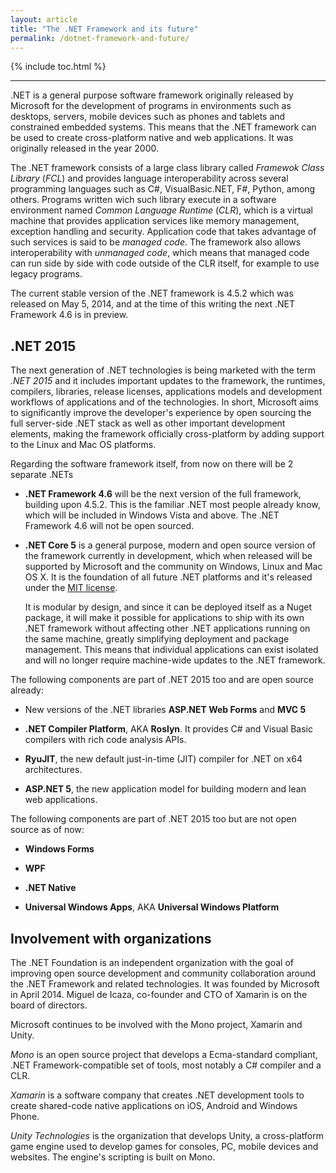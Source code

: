 ```yaml
---
layout: article
title: "The .NET Framework and its future"
permalink: /dotnet-framework-and-future/
---
```


{% include toc.html %}

- - -

.NET is a general purpose software framework originally released by Microsoft
for the development of programs in environments such as desktops, servers,
mobile devices such as phones and tablets and constrained embedded systems.
This means that the .NET framework can be used to create cross-platform native
and web applications. It was originally released in the year 2000.

The .NET framework consists of a large class library called *Framewok Class
Library* (*FCL*) and provides language interoperability across several
programming languages such as C#, VisualBasic.NET, F#, Python, among others.
Programs written wich such library execute in a software environment named
*Common Language Runtime* (*CLR*), which is a virtual machine that provides
application services like memory management, exception handling and security.
Application code that takes advantage of such services is said to be *managed
code*. The framework also allows interoperability with *unmanaged code*, which
means that managed code can run side by side with code outside of the CLR
itself, for example to use legacy programs.

The current stable version of the .NET framework is 4.5.2 which was released on
May 5, 2014, and at the time of this writing the next .NET Framework 4.6 is in
preview.

## .NET 2015

The next generation of .NET technologies is being marketed with the term *.NET
2015* and it includes important updates to the framework, the runtimes,
compilers, libraries, release licenses, applications models and development
workflows of applications and of the technologies. In short, Microsoft aims to
significantly improve the developer's experience by open sourcing the full
server-side .NET stack as well as other important development elements, making
the framework officially cross-platform by adding support to the Linux and Mac
OS platforms.

Regarding the software framework itself, from now on there will be 2 separate
.NETs

* **.NET Framework 4.6** will be the next version of the full framework,
  building upon 4.5.2. This is the familiar .NET most people already know,
  which will be included in Windows Vista and above. The .NET Framework 4.6
  will not be open sourced.

* **.NET Core 5** is a general purpose, modern and open source version of the
  framework currently in development, which when released will be supported by
  Microsoft and the community on Windows, Linux and Mac OS X. It is the
  foundation of all future .NET platforms and it's released under the [MIT
  license](https://github.com/dotnet/coreclr/blob/master/LICENSE.TXT).

  It is modular by design, and since it can be deployed itself as a Nuget
  package, it will make it possible for applications to ship with its own .NET
  framework without affecting other .NET applications running on the same
  machine, greatly simplifying deployment and package management. This means
  that individual applications can exist isolated and will no longer require
  machine-wide updates to the .NET framework.

The following components are part of .NET 2015 too and are open source already:

* New versions of the .NET libraries **ASP.NET Web Forms** and **MVC 5**

* **.NET Compiler Platform**, AKA **Roslyn**. It provides C# and Visual Basic
  compilers with rich code analysis APIs.

* **RyuJIT**, the new default just-in-time (JIT) compiler for .NET on x64
  architectures.

* **ASP.NET 5**, the new application model for building modern and lean web
  applications.

The following components are part of .NET 2015 too but are not open source as
of now:

* **Windows Forms**

* **WPF**

* **.NET Native**

* **Universal Windows Apps**, AKA **Universal Windows Platform**

## Involvement with organizations

The .NET Foundation is an independent organization with the goal of improving
open source development and community collaboration around the .NET Framework
and related technologies. It was founded by Microsoft in April 2014. Miguel de
Icaza, co-founder and CTO of Xamarin is on the board of directors.

Microsoft continues to be involved with the Mono project, Xamarin and Unity.

*Mono* is an open source project that develops a Ecma-standard compliant, .NET
Framework-compatible set of tools, most notably a C# compiler and a CLR.

*Xamarin* is a software company that creates .NET development tools to create
shared-code native applications on iOS, Android and Windows Phone.

*Unity Technologies* is the organization that develops Unity, a cross-platform
game engine used to develop games for consoles, PC, mobile devices and
websites. The engine's scripting is built on Mono.

